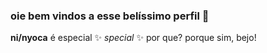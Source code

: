 ### oie bem vindos a esse belíssimo perfil 🖤


**ni/nyoca** é especial ✨ _special_ ✨ por que? porque sim, bejo!
